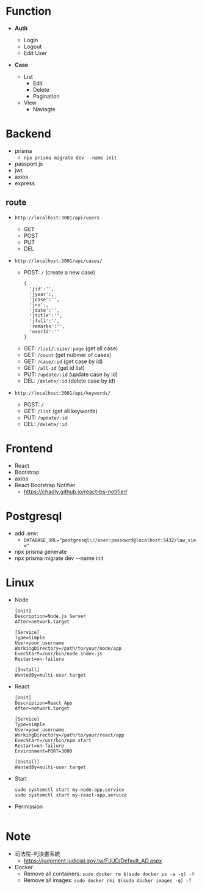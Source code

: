 # Function

- **Auth**

  - Login
  - Logout
  - Edit User

- **Case**
  - List
    - Edit
    - Delete
    - Pagination
  - View
    - Naviagte

# Backend

- prisma
  - `npx prisma migrate dev --name init`
- passport js
- jwt
- axios
- express

## route

- `http://localhost:3001/api/users`

  - GET
  - POST
  - PUT
  - DEL

- `http://localhost:3001/api/cases/`

  - POST: `/` (create a new case)
    ```
    {
      'jid':'',
      'jyear':,
      'jcase':'',
      'jno':,
      'jdate':'',
      'jtitle':'',
      'jfull':'',
      'remarks':'',
      'userId':''
    }
    ```
  - GET: `/list/:size/:page` (get all case)
  - GET: `/count` (get nubmer of cases)
  - GET: `/case/:id` (get case by id)
  - GET: `/all-id` (get id list)
  - PUT: `/update/:id` (update case by id)
  - DEL: `/delete/:id` (delete case by id)

- `http://localhost:3001/api/keywords/`
  - POST: `/`
  - GET: `/list` (get all keywords)
  - PUT: `/update/:id`
  - DEL: `/delete/:id`

# Frontend

- React
- Bootstrap
- axios
- React Bootstrap Notifier
  - https://chadly.github.io/react-bs-notifier/

# Postgresql

- add .env:
  - `DATABASE_URL="postgresql://user:passowrd@localhost:5432/law_view"`
- npx prisma generate
- npx prisma migrate dev --name init

# Linux

- Node

  ```
  [Unit]
  Description=Node.js Server
  After=network.target

  [Service]
  Type=simple
  User=your_username
  WorkingDirectory=/path/to/your/node/app
  ExecStart=/usr/bin/node index.js
  Restart=on-failure

  [Install]
  WantedBy=multi-user.target

  ```

- React

  ```
  [Unit]
  Description=React App
  After=network.target

  [Service]
  Type=simple
  User=your_username
  WorkingDirectory=/path/to/your/react/app
  ExecStart=/usr/bin/npm start
  Restart=on-failure
  Environment=PORT=3000

  [Install]
  WantedBy=multi-user.target

  ```

- Start

  ```
  sudo systemctl start my-node-app.service
  sudo systemctl start my-react-app.service
  ```

- Permission

  ```

  ```

# Note

- 司法院-判決書系統
  - https://judgment.judicial.gov.tw/FJUD/Default_AD.aspx
- Docker
  - Remove all containers: `sudo docker rm $(sudo docker ps -a -q) -f`
  - Remove all images: `sudo docker rmi $(sudo docker images -q) -f`

